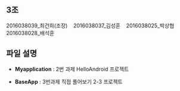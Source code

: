 ## 3조

2016038039_최건희(조장) &nbsp;&nbsp; 2016038037_김성훈 &nbsp;&nbsp; 2016038025_박상협 &nbsp;&nbsp; 2016038028_배석훈

## 파일 설명
- **Myapplication**   : 2번 과제 HelloAndroid 프로젝트

- **BaseApp**         : 3번과제 직접 풀어보기 2-3 프로젝트
